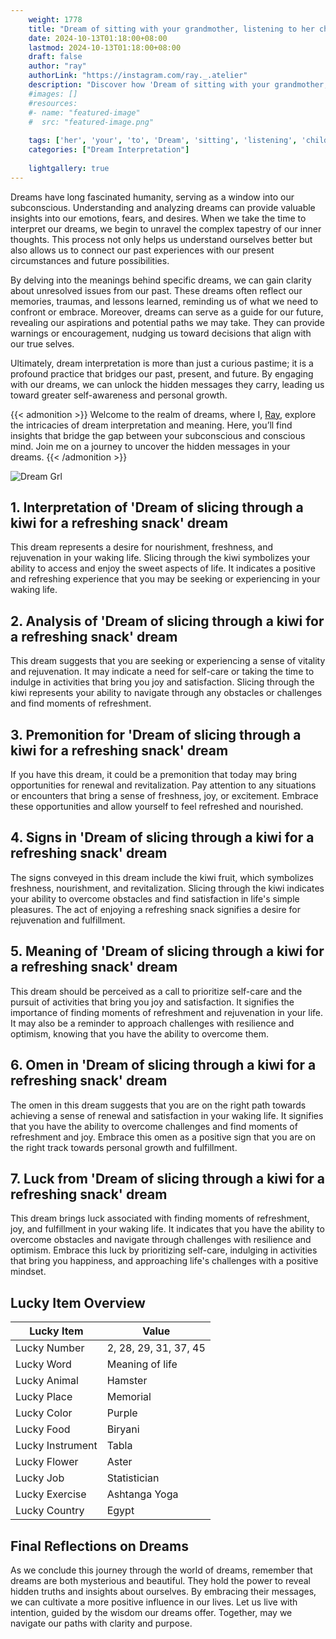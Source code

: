 ```yaml
---
    weight: 1778
    title: "Dream of sitting with your grandmother, listening to her childhood stories."  # Assuming 'title' column exists
    date: 2024-10-13T01:18:00+08:00
    lastmod: 2024-10-13T01:18:00+08:00
    draft: false
    author: "ray"
    authorLink: "https://instagram.com/ray._.atelier"
    description: "Discover how 'Dream of sitting with your grandmother, listening to her childhood stories.' can interpret your future and uncover its significant meanings in your life."
    #images: []
    #resources:
    #- name: "featured-image"
    #  src: "featured-image.png"
    
    tags: ['her', 'your', 'to', 'Dream', 'sitting', 'listening', 'childhood', 'stories.', 'grandmother,', 'of', 'with']
    categories: ["Dream Interpretation"]
    
    lightgallery: true
---
```

    
Dreams have long fascinated humanity, serving as a window into our subconscious. Understanding and analyzing dreams can provide valuable insights into our emotions, fears, and desires. When we take the time to interpret our dreams, we begin to unravel the complex tapestry of our inner thoughts. This process not only helps us understand ourselves better but also allows us to connect our past experiences with our present circumstances and future possibilities.

By delving into the meanings behind specific dreams, we can gain clarity about unresolved issues from our past. These dreams often reflect our memories, traumas, and lessons learned, reminding us of what we need to confront or embrace. Moreover, dreams can serve as a guide for our future, revealing our aspirations and potential paths we may take. They can provide warnings or encouragement, nudging us toward decisions that align with our true selves.

Ultimately, dream interpretation is more than just a curious pastime; it is a profound practice that bridges our past, present, and future. By engaging with our dreams, we can unlock the hidden messages they carry, leading us toward greater self-awareness and personal growth.

{{< admonition >}}
Welcome to the realm of dreams, where I, [Ray](https://instagram.com/ray._.atelier), explore the intricacies of dream interpretation and meaning. Here, you’ll find insights that bridge the gap between your subconscious and conscious mind. Join me on a journey to uncover the hidden messages in your dreams.
{{< /admonition >}}

![Dream Grl](https://cdn.pixabay.com/photo/2017/11/02/03/35/gothic-2910057_1280.jpg "Dream Grl")

## 1. Interpretation of 'Dream of slicing through a kiwi for a refreshing snack' dream
 This dream represents a desire for nourishment, freshness, and rejuvenation in your waking life. Slicing through the kiwi symbolizes your ability to access and enjoy the sweet aspects of life. It indicates a positive and refreshing experience that you may be seeking or experiencing in your waking life.

## 2. Analysis of 'Dream of slicing through a kiwi for a refreshing snack' dream
 This dream suggests that you are seeking or experiencing a sense of vitality and rejuvenation. It may indicate a need for self-care or taking the time to indulge in activities that bring you joy and satisfaction. Slicing through the kiwi represents your ability to navigate through any obstacles or challenges and find moments of refreshment.

## 3. Premonition for 'Dream of slicing through a kiwi for a refreshing snack' dream
 If you have this dream, it could be a premonition that today may bring opportunities for renewal and revitalization. Pay attention to any situations or encounters that bring a sense of freshness, joy, or excitement. Embrace these opportunities and allow yourself to feel refreshed and nourished.

## 4. Signs in 'Dream of slicing through a kiwi for a refreshing snack' dream
 The signs conveyed in this dream include the kiwi fruit, which symbolizes freshness, nourishment, and revitalization. Slicing through the kiwi indicates your ability to overcome obstacles and find satisfaction in life's simple pleasures. The act of enjoying a refreshing snack signifies a desire for rejuvenation and fulfillment.

## 5. Meaning of 'Dream of slicing through a kiwi for a refreshing snack' dream
 This dream should be perceived as a call to prioritize self-care and the pursuit of activities that bring you joy and satisfaction. It signifies the importance of finding moments of refreshment and rejuvenation in your life. It may also be a reminder to approach challenges with resilience and optimism, knowing that you have the ability to overcome them.

## 6. Omen in 'Dream of slicing through a kiwi for a refreshing snack' dream
 The omen in this dream suggests that you are on the right path towards achieving a sense of renewal and satisfaction in your waking life. It signifies that you have the ability to overcome challenges and find moments of refreshment and joy. Embrace this omen as a positive sign that you are on the right track towards personal growth and fulfillment.

## 7. Luck from 'Dream of slicing through a kiwi for a refreshing snack' dream
 This dream brings luck associated with finding moments of refreshment, joy, and fulfillment in your waking life. It indicates that you have the ability to overcome obstacles and navigate through challenges with resilience and optimism. Embrace this luck by prioritizing self-care, indulging in activities that bring you happiness, and approaching life's challenges with a positive mindset.

## Lucky Item Overview
| Lucky Item          | Value              |
|---------------|--------------------|
| Lucky Number        | 2, 28, 29, 31, 37, 45  |
| Lucky Word          | Meaning of life |
| Lucky Animal        | Hamster |
| Lucky Place         | Memorial     |
| Lucky Color         | Purple     |
| Lucky Food          | Biryani      |
| Lucky Instrument    | Tabla |
| Lucky Flower        | Aster    |
| Lucky Job           | Statistician       |
| Lucky Exercise      | Ashtanga Yoga  |
| Lucky Country       | Egypt    |


##  Final Reflections on Dreams

As we conclude this journey through the world of dreams, remember that dreams are both mysterious and beautiful. They hold the power to reveal hidden truths and insights about ourselves. By embracing their messages, we can cultivate a more positive influence in our lives. Let us live with intention, guided by the wisdom our dreams offer. Together, may we navigate our paths with clarity and purpose.
